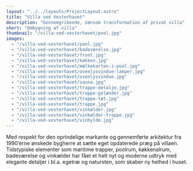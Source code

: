 ```yaml
---
layout: "../../layouts/ProjectLayout.astro"
title: "Villa ved Vesterhavet"
description: "Gennemgribende, nænsom transformation af privat villa"
short: "Ombygning af villa"
thumbnail: "/villa-ved-vesterhavet/pool.jpg"
images:
  - "/villa-ved-vesterhavet/pool.jpg"
  - "/villa-ved-vesterhavet/badeværelse.jpg"
  - "/villa-ved-vesterhavet/front.jpg"
  - "/villa-ved-vesterhavet/køkken.jpg"
  - "/villa-ved-vesterhavet/mælkekarton-i-pool.jpg"
  - "/villa-ved-vesterhavet/ovenlysvindue-lamper.jpg"
  - "/villa-ved-vesterhavet/ovenlysvindue.jpg"
  - "/villa-ved-vesterhavet/sauna.jpg"
  - "/villa-ved-vesterhavet/trappe-detalje.jpg"
  - "/villa-ved-vesterhavet/trappe-gelænder.jpg"
  - "/villa-ved-vesterhavet/trappe-tæt.jpg"
  - "/villa-ved-vesterhavet/trappe.jpg"
  - "/villa-ved-vesterhavet/vinkælder.jpg"
  - "/villa-ved-vesterhavet/vinkælder-trappe.jpg"
  - "/villa-ved-vesterhavet/vinhylde.jpg"
---
```


Med respekt for den oprindelige markante og gennemførte arkitektur fra 1990’erne ønskede bygherre at sætte eget opdaterede præg på villaen. Tidstypiske elementer som maritime trapper, poolrum, køkkenalrum, badeværelse og vinkælder har fået et helt nyt og moderne udtryk med elegante detaljer i bl.a. egetræ og natursten, som skaber ny helhed i huset.
